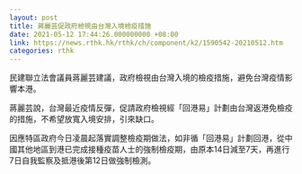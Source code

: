```yaml
---
layout: post
title: 蔣麗芸促政府檢視由台灣入境檢疫措施
date: 2021-05-12 17:44:26.000000000 +08:00
link: https://news.rthk.hk/rthk/ch/component/k2/1590542-20210512.htm
categories: rthk
---
```


民建聯立法會議員蔣麗芸建議，政府檢視由台灣入境的檢疫措施，避免台灣疫情影響本港。

蔣麗芸說，台灣最近疫情反彈，促請政府檢視經「回港易」計劃由台灣返港免檢疫的措施，不希望放寬入境安排，引來缺口。

因應特區政府今日凌晨起落實調整檢疫期做法，如非循「回港易」計劃回港，從中國其他地區到港已完成接種疫苗人士的強制檢疫期，由原本14日減至7天，再進行7日自我監察及抵港後第12日做強制檢測。
